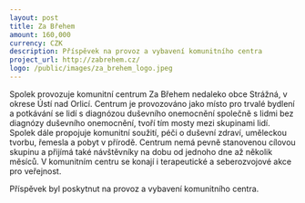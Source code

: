```yaml
---
layout: post
title: Za Břehem
amount: 160,000
currency: CZK
description: Příspěvek na provoz a vybavení komunitního centra
project_url: http://zabrehem.cz/
logo: /public/images/za_brehem_logo.jpeg
---
```


Spolek provozuje komunitní centrum Za Břehem nedaleko obce Strážná, v okrese Ústí nad Orlicí. Centrum je provozováno jako místo pro trvalé bydlení a potkávání se lidí s diagnózou duševního onemocnění společně s lidmi bez diagnózy duševního onemocnění, tvoří tím mosty mezi skupinami lidí. Spolek dále propojuje komunitní soužití, péči o duševní zdraví, uměleckou tvorbu, řemesla a pobyt v přírodě. Centrum nemá pevně stanovenou cílovou skupinu a přijímá také návštěvníky na dobu od jednoho dne až několik měsíců. V komunitním centru se konají i terapeutické a seberozvojové akce pro veřejnost. 

Příspěvek byl poskytnut na provoz a vybavení komunitního centra.
